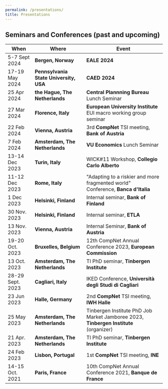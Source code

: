 ```yaml
---
permalink: /presentations/
title: Presentations
---
```


## Seminars and Conferences (past and upcoming)

| When | Where | Event |
| --- | --- | --- |
| 5-7 Sept 2024  | **Bergen, Norway** | **EALE 2024** |
| 17-19 May 2024  | **Pennsylvania State University, USA** | **CAED 2024** |
| 25 Apr 2024  | **the Hague, The Netherlands** | **Central Plannning Bureau** Lunch Seminar |
| 27 Mar 2024  | **Florence, Italy** | **European University Institute** EUI macro working group seminar |
| 22 Feb 2024 | **Vienna, Austria**     | 3rd **CompNet** TSI meeting, **Bank of Austria** |
| 7 Feb 2024 | **Amsterdam, The Netherlands** | **VU Economics** Lunch Seminar |
| 13-14 Dec 2023 | **Turin, Italy** | WICK#11 Workshop, **Collegio Carlo Alberto** |
| 11-12 Dec 2023 | **Rome, Italy** | "Adapting to a riskier and more fragmented world" Conference, **Banca d'Italia** |
| 1 Dec 2023 | **Helsinki, Finland** | Internal seminar, **Bank of Finland** |
| 30 Nov. 2023 | **Helsinki, Finland** | Internal seminar, **ETLA** |
| 13 Nov. 2023 | **Vienna, Austria** | Internal Seminar, **Bank of Austria** |
| 19-20 Oct. 2023 | **Bruxelles, Belgium** | 12th CompNet Annual Conference 2023, **European Commission** |
| 13 Oct. 2023 | **Amsterdam, The Netherlands** | TI PhD seminar, **Tinbergen Institute** |
| 28-29 Sept. 2023 | **Cagliari, Italy** | IKED Conference, **Università degli Studi di Cagliari** |
| 23 Jun 2023 | **Halle, Germany** | 2nd **CompNet** TSI meeting, **IWH Halle** |
| 25 May 2023 | **Amsterdam, The Netherlands** | Tinbergen Institute PhD Job Market Jamboree 2023, **Tinbergen Institute** (organizer) |
| 21 Apr. 2023 | **Amsterdam, The Netherlands** | TI PhD seminar, **Tinbergen Institute** |
| 24 Feb 2023 | **Lisbon, Portugal** | 1st **CompNet** TSI meeting, **INE** |
| 14-15 Oct. 2021 | **Paris, France** | 10th CompNet Annual Conference 2021, **Banque de France** |




